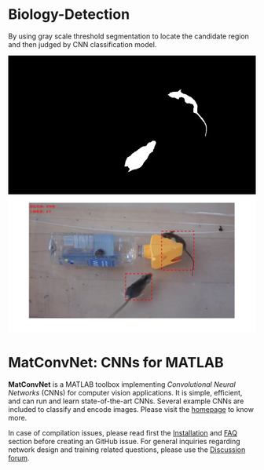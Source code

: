 # Biology-Detection
By using gray scale threshold segmentation to locate the candidate region and then judged by CNN classification model.


![alt cover](https://github.com/DingYiWen/Biology-Detection/blob/master/fillholes.jpg)
![alt cover](https://github.com/DingYiWen/Biology-Detection/blob/master/%E9%80%89%E5%8C%BA.jpg)



# MatConvNet: CNNs for MATLAB

**MatConvNet** is a MATLAB toolbox implementing *Convolutional Neural
Networks* (CNNs) for computer vision applications. It is simple,
efficient, and can run and learn state-of-the-art CNNs. Several
example CNNs are included to classify and encode images. Please visit
the [homepage](http://www.vlfeat.org/matconvnet) to know more.

In case of compilation issues, please read first the
[Installation](http://www.vlfeat.org/matconvnet/install/) and
[FAQ](http://www.vlfeat.org/matconvnet/faq/) section before creating an GitHub
issue. For general inquiries regarding network design and training
related questions, please use the
[Discussion forum](https://groups.google.com/d/forum/matconvnet).
